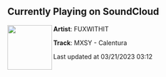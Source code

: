 ## Currently Playing on SoundCloud

[<img align="left" width="100" src="https://i1.sndcdn.com/artworks-x1llxk1g3Nyc2XLx-JyeBPQ-t500x500.jpg">](https://soundcloud.com/fuxwithit-1/calentura)

**Artist**: FUXWITHIT 

**Track**: MXSY - Calentura

Last updated at 03/21/2023 03:12
